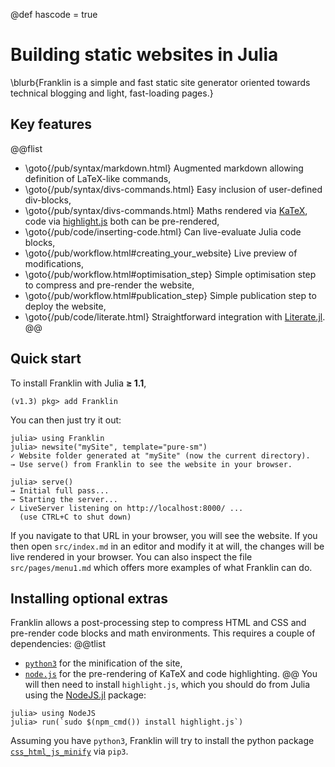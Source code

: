 @def hascode = true

<!--
reviewed: 23/11/19
-->

# Building static websites in Julia

\blurb{Franklin is a simple and fast static site generator oriented towards technical blogging and light, fast-loading pages.}

## Key features

@@flist
* \goto{/pub/syntax/markdown.html} Augmented markdown allowing definition of LaTeX-like commands,
* \goto{/pub/syntax/divs-commands.html} Easy inclusion of user-defined div-blocks,
* \goto{/pub/syntax/divs-commands.html} Maths rendered via [KaTeX](https://katex.org/), code via [highlight.js](https://highlightjs.org) both can be pre-rendered,
* \goto{/pub/code/inserting-code.html} Can live-evaluate Julia code blocks,
* \goto{/pub/workflow.html#creating_your_website} Live preview of modifications,
* \goto{/pub/workflow.html#optimisation_step} Simple optimisation step to compress and pre-render the website,
* \goto{/pub/workflow.html#publication_step} Simple publication step to deploy the website,
* \goto{/pub/code/literate.html} Straightforward integration with [Literate.jl](https://github.com/fredrikekre/Literate.jl).
@@

## Quick start

To install Franklin with Julia **≥ 1.1**,

```julia-repl
(v1.3) pkg> add Franklin
```

You can then just try it out:

```julia-repl
julia> using Franklin
julia> newsite("mySite", template="pure-sm")
✓ Website folder generated at "mySite" (now the current directory).
→ Use serve() from Franklin to see the website in your browser.

julia> serve()
→ Initial full pass...
→ Starting the server...
✓ LiveServer listening on http://localhost:8000/ ...
  (use CTRL+C to shut down)
```

If you navigate to that URL in your browser, you will see the website. If you then open `src/index.md` in an  editor and modify it at will, the changes will be live rendered in your browser.
You can also inspect the file `src/pages/menu1.md` which offers more examples of what Franklin can do.

## Installing optional extras

Franklin allows a post-processing step to compress HTML and CSS and pre-render code blocks and math environments.
This requires a couple of dependencies:
@@tlist
* [`python3`](https://www.python.org/downloads/) for the minification of the site,
* [`node.js`](https://nodejs.org/en/) for the pre-rendering of KaTeX and code highlighting.
@@
You will then need to install `highlight.js`, which you should do from Julia using the [NodeJS.jl](https://github.com/davidanthoff/NodeJS.jl) package:

```julia-repl
julia> using NodeJS
julia> run(`sudo $(npm_cmd()) install highlight.js`)
```

Assuming you have `python3`, Franklin will try to install the python package [`css_html_js_minify`](https://github.com/juancarlospaco/css-html-js-minify) via `pip3`.
